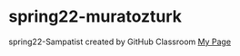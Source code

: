 # spring22-muratozturk
spring22-Sampatist created by GitHub Classroom
[My Page](https://github.com/BU-IE-360/spring22-muratozturk/deployments/activity_log?environment=github-pages)
